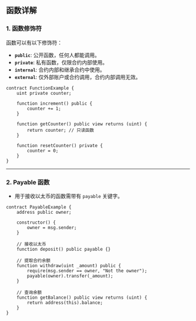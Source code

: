 ## **函数详解**

### **1. 函数修饰符**

函数可以有以下修饰符：
- **`public`**: 公开函数，任何人都能调用。
- **`private`**: 私有函数，仅限合约内部使用。
- **`internal`**: 合约内部和继承合约中使用。
- **`external`**: 仅外部账户或合约调用，合约内部调用无效。

```solidity
contract FunctionExample {
    uint private counter;

    function increment() public {
        counter += 1;
    }

    function getCounter() public view returns (uint) {
        return counter; // 只读函数
    }

    function resetCounter() private {
        counter = 0;
    }
}
```

---

### **2. Payable 函数**
- 用于接收以太币的函数需带有 `payable` 关键字。

```solidity
contract PayableExample {
    address public owner;

    constructor() {
        owner = msg.sender;
    }

    // 接收以太币
    function deposit() public payable {}

    // 提取合约余额
    function withdraw(uint _amount) public {
        require(msg.sender == owner, "Not the owner");
        payable(owner).transfer(_amount);
    }

    // 查询余额
    function getBalance() public view returns (uint) {
        return address(this).balance;
    }
}
```